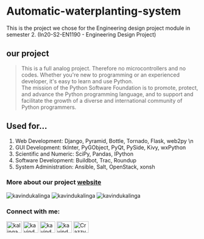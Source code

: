 # Automatic-waterplanting-system
 This is the project we chose for the Engineering design project module in semester 2. (In20-S2-EN1190 - Engineering Design Project)
 
## our project 

>This is a full analog project. 
>Therefore no microcontrollers and no codes. 
>Whether you're new to programming or an experienced developer, it's easy to learn and use Python.  
>The mission of the Python Software Foundation is to promote, protect, and advance the Python programming language, and to support and facilitate the growth of a diverse and international community of Python programmers.  

## Used for…
1. Web Development: Django, Pyramid, Bottle, Tornado, Flask, web2py \n
2. GUI Development: tkInter, PyGObject, PyQt, PySide, Kivy, wxPython
3. Scientific and Numeric: SciPy, Pandas, IPython
4. Software Development: Buildbot, Trac, Roundup
5. System Administration: Ansible, Salt, OpenStack, xonsh

### More about our project [website](https://www.python.org/)


<!-- shields.io -->
<p align="left"> <img src="https://img.shields.io/github/languages/count/kavindukalinga/My-Python" alt="kavindukalinga" /> <img src="https://img.shields.io/github/languages/top/kavindukalinga/My-Python" alt="kavindukalinga" /> <img src="https://img.shields.io/github/last-commit/kavindukalinga/My-Python" alt="kavindukalinga" /></a> </p>

<h3 align="left">Connect with me:</h3>
<p align="left">
<!---
All this should be 
commented out
<a href="https://twitter.com/KalingaKavindu" target="blank"><img align="center" src="https://raw.githubusercontent.com/rahuldkjain/github-profile-readme-generator/master/src/images/icons/Social/twitter.svg" alt="kavindukalinga" height="30" width="40" /></a>
-->
<a href="https://www.linkedin.com/in/kalingachandrasiri" target="blank"><img align="center" src="https://raw.githubusercontent.com/rahuldkjain/github-profile-readme-generator/master/src/images/icons/Social/linked-in-alt.svg" alt="kalingachandrasiri" height="30" width="40" /></a>
<a href="https://stackoverflow.com/users/16277941/kavindu-kalinga" target="blank"><img align="center" src="https://raw.githubusercontent.com/rahuldkjain/github-profile-readme-generator/master/src/images/icons/Social/stack-overflow.svg" alt="kavindu-kalinga" height="30" width="40" /></a>
<a href="https://www.facebook.com/kavindu.kalinga" target="blank"><img align="center" src="https://raw.githubusercontent.com/rahuldkjain/github-profile-readme-generator/master/src/images/icons/Social/facebook.svg" alt="kavindu.kalinga" height="30" width="40" /></a>
<a href="https://www.instagram.com/kavindu_kalinga" target="blank"><img align="center" src="https://raw.githubusercontent.com/rahuldkjain/github-profile-readme-generator/master/src/images/icons/Social/instagram.svg" alt="kavindu_kalinga" height="30" width="40" /></a>
<!-- <a href="https://www.youtube.com/c/uckvw2mrlhn_qxktjxyzahzw" target="blank"><img align="center" src="https://raw.githubusercontent.com/rahuldkjain/github-profile-readme-generator/master/src/images/icons/Social/youtube.svg" alt="uckvw2mrlhn_qxktjxyzahzw" height="30" width="40" /></a> -->
<a href="https://discord.gg/CrazzyHawK#8536" target="blank"><img align="center" src="https://raw.githubusercontent.com/rahuldkjain/github-profile-readme-generator/master/src/images/icons/Social/discord.svg" alt="CrazzyHawK#8536" height="30" width="40" /></a>
</p>
